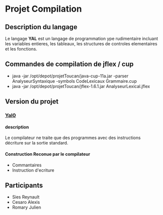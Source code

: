 # Projet Compilation

## Description du langage
Le langage __YAL__ est un langage de programmation ype rudimentaire incluant les variables entieres, les tableaux, les structures de controles elementaires et les fonctions.

## Commandes de compilation de jflex / cup
* java -jar /opt/depot/projetToucan/java-cup-11a.jar -parser AnalyseurSyntaxique -symbols CodeLexicaux Grammaire.cup
* java -jar /opt/depot/projetToucan/jflex-1.6.1.jar AnalyseurLexical.jflex

## Version du projet
### [Yal0](Yal0)
#### description 
Le compilateur ne traite que des programmes avec des instructions décriture sur la sortie standard.

#### Construction Reconue par le compilateur
* Commantaires
* Instruction d'ecriture


## Participants
* Sies Reynault
* Cesaro Alexis
* Romary Julien
